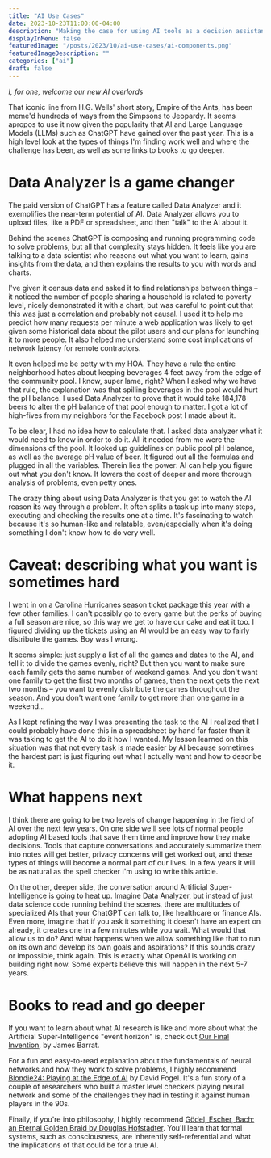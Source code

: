 ```yaml
---
title: "AI Use Cases"
date: 2023-10-23T11:00:00-04:00
description: "Making the case for using AI tools as a decision assistance tool"
displayInMenu: false
featuredImage: "/posts/2023/10/ai-use-cases/ai-components.png"
featuredImageDescription: ""
categories: ["ai"]
draft: false
---
```

_I, for one, welcome our new AI overlords_

That iconic line from H.G. Wells' short story, Empire of the Ants, has been meme'd hundreds of ways from the Simpsons to Jeopardy.  It seems apropos to use it now given the popularity that AI and Large Language Models (LLMs) such as ChatGPT have gained over the past year.  This is a high level look at the types of things I'm finding work well and where the challenge has been, as well as some links to books to go deeper.

# Data Analyzer is a game changer
The paid version of ChatGPT has a feature called Data Analyzer and it exemplifies the near-term potential of AI. Data Analyzer allows you to upload files, like a PDF or spreadsheet, and then "talk" to the AI about it.

Behind the scenes ChatGPT is composing and running programming code to solve problems, but all that complexity stays hidden.  It feels like you are talking to a data scientist who reasons out what you want to learn, gains insights from the data, and then explains the results to you with words and charts.

I've given it census data and asked it to find relationships between things – it noticed the number of people sharing a household is related to poverty level, nicely demonstrated it with a chart, but was careful to point out that this was just a correlation and probably not causal.  I used it to help me predict how many requests per minute a web application was likely to get given some historical data about the pilot users and our plans for launching it to more people.  It also helped me understand some cost implications of network latency for remote contractors. 

It even helped me be petty with my HOA.  They have a rule the entire neighborhood hates about keeping beverages 4 feet away from the edge of the community pool.  I know, super lame, right?  When I asked why we have that rule, the explanation was that spilling beverages in the pool would hurt the pH balance.  I used Data Analyzer to prove that it would take 184,178 beers to alter the pH balance of that pool enough to matter.  I got a lot of high-fives from my neighbors for the Facebook post I made about it.

To be clear, I had no idea how to calculate that.  I asked data analyzer what it would need to know in order to do it.  All it needed from me were the dimensions of the pool.  It looked up guidelines on public pool pH balance, as well as the average pH value of beer.  It figured out all the formulas and plugged in all the variables.  Therein lies the power: AI can help you figure out what you don't know.  It lowers the cost of deeper and more thorough analysis of problems, even petty ones.

The crazy thing about using Data Analyzer is that you get to watch the AI reason its way through a problem.  It often splits a task up into many steps, executing and checking the results one at a time.  It's fascinating to watch because it's so human-like and relatable, even/especially when it's doing something I don't know how to do very well. 

# Caveat: describing what you want is sometimes hard
I went in on a Carolina Hurricanes season ticket package this year with a few other families.  I can't possibly go to every game but the perks of buying a full season are nice, so this way we get to have our cake and eat it too.  I figured dividing up the tickets using an AI would be an easy way to fairly distribute the games.  Boy was I wrong.

It seems simple: just supply a list of all the games and dates to the AI, and tell it to divide the games evenly, right?  But then you want to make sure each family gets the same number of weekend games.  And you don't want one family to get the first two months of games, then the next gets the next two months – you want to evenly distribute the games throughout the season.  And you don't want one family to get more than one game in a weekend… 

As I kept refining the way I was presenting the task to the AI I realized that I could probably have done this in a spreadsheet by hand far faster than it was taking to get the AI to do it how I wanted.  My lesson learned on this situation was that not every task is made easier by AI because sometimes the hardest part is just figuring out what I actually want and how to describe it.

# What happens next
I think there are going to be two levels of change happening in the field of AI over the next few years.  On one side we'll see lots of normal people adopting AI based tools that save them time and improve how they make decisions.  Tools that capture conversations and accurately summarize them into notes will get better, privacy concerns will get worked out, and these types of things will become a normal part of our lives.  In a few years it will be as natural as the spell checker I'm using to write this article.

On the other, deeper side, the conversation around Artificial Super-Intelligence is going to heat up.  Imagine Data Analyzer, but instead of just data science code running behind the scenes, there are multitudes of specialized AIs that your ChatGPT can talk to, like healthcare or finance AIs.  Even more, imagine that if you ask it something it doesn't have an expert on already, it creates one in a few minutes while you wait.  What would that allow us to do?  And what happens when we allow something like that to run on its own and develop its own goals and aspirations?  If this sounds crazy or impossible, think again.  This is exactly what OpenAI is working on building right now.  Some experts believe this will happen in the next 5-7 years.   

# Books to read and go deeper
If you want to learn about what AI research is like and more about what the Artificial Super-Intelligence "event horizon" is, check out [Our Final Invention](https://amzn.to/407pr6l), by James Barrat.

For a fun and easy-to-read explanation about the fundamentals of neural networks and how they work to solve problems, I highly recommend [Blondie24: Playing at the Edge of AI](https://amzn.to/3S9p9Ke) by David Fogel.  It's a fun story of a couple of researchers who built a master level checkers playing neural network and some of the challenges they had in testing it against human players in the 90s.

Finally, if you're into philosophy, I highly recommend [Gödel, Escher, Bach: an Eternal Golden Braid by Douglas Hofstadter](https://amzn.to/3Mes3K9).  You'll learn that formal systems, such as consciousness, are inherently self-referential and what the implications of that could be for a true AI.